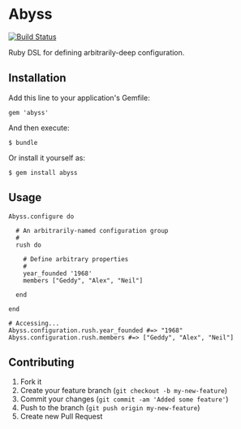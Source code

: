 # Abyss

[![Build Status](https://secure.travis-ci.org/jtrim/abyss.png)](http://travis-ci.org/jtrim/abyss)

Ruby DSL for defining arbitrarily-deep configuration.

## Installation

Add this line to your application's Gemfile:

    gem 'abyss'

And then execute:

    $ bundle

Or install it yourself as:

    $ gem install abyss

## Usage

    Abyss.configure do

      # An arbitrarily-named configuration group
      #
      rush do

        # Define arbitrary properties
        #
        year_founded '1968'
        members ["Geddy", "Alex", "Neil"]

      end

    end

    # Accessing...
    Abyss.configuration.rush.year_founded #=> "1968"
    Abyss.configuration.rush.members #=> ["Geddy", "Alex", "Neil"]

## Contributing

1. Fork it
2. Create your feature branch (`git checkout -b my-new-feature`)
3. Commit your changes (`git commit -am 'Added some feature'`)
4. Push to the branch (`git push origin my-new-feature`)
5. Create new Pull Request
